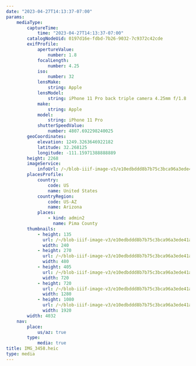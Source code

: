 ```yaml
---
date: "2023-04-27T14:13:37-07:00"
params:
    mediaType:
        captureTime:
            time: "2023-04-27T14:13:37-07:00"
        catalogNodeUid: 0197d16e-fdbd-7b26-9032-7c9372c42cde
        exifProfile:
            apertureValue:
                number: 1.8
            focalLength:
                number: 4.25
            iso:
                number: 32
            lensMake:
                string: Apple
            lensModel:
                string: iPhone 11 Pro back triple camera 4.25mm f/1.8
            make:
                string: Apple
            model:
                string: iPhone 11 Pro
            shutterSpeedValue:
                number: 4807.692298240025
        geoCoordinates:
            elevation: 1249.3263646922182
            latitude: 32.268125
            longitude: -111.15971388888889
        height: 2268
        imageService:
            infoUrl: /~/blob-iiif-image-v3/e10edbddd8b7b75c3bca96a3ede41a1081f1ea1af4cadb3e4298bdd1f669a91a/info.json
        placesProfile:
            country:
                code: US
                name: United States
            countryRegion:
                code: US-AZ
                name: Arizona
            places:
                - kind: admin2
                  name: Pima County
        thumbnails:
            - height: 135
              url: /~/blob-iiif-image-v3/e10edbddd8b7b75c3bca96a3ede41a1081f1ea1af4cadb3e4298bdd1f669a91a/full/240%2C135/0/default.jpg
              width: 240
            - height: 270
              url: /~/blob-iiif-image-v3/e10edbddd8b7b75c3bca96a3ede41a1081f1ea1af4cadb3e4298bdd1f669a91a/full/480%2C270/0/default.jpg
              width: 480
            - height: 405
              url: /~/blob-iiif-image-v3/e10edbddd8b7b75c3bca96a3ede41a1081f1ea1af4cadb3e4298bdd1f669a91a/full/720%2C405/0/default.jpg
              width: 720
            - height: 720
              url: /~/blob-iiif-image-v3/e10edbddd8b7b75c3bca96a3ede41a1081f1ea1af4cadb3e4298bdd1f669a91a/full/1280%2C720/0/default.jpg
              width: 1280
            - height: 1080
              url: /~/blob-iiif-image-v3/e10edbddd8b7b75c3bca96a3ede41a1081f1ea1af4cadb3e4298bdd1f669a91a/full/1920%2C1080/0/default.jpg
              width: 1920
        width: 4032
    nav:
        place:
            us/az: true
        type:
            media: true
title: IMG_3458.heic
type: media
---
```

